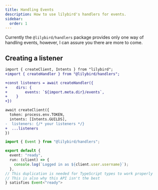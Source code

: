 ```yaml
---
title: Handling Events
description: How to use lilybird's handlers for events.
sidebar:
  order: 1
---
```


Currently the `@lilybird/handlers` package provides only one way of handling events, however, I can assure you there are more to come.

## Creating a listener

```diff lang="ts" title="index.ts"
import { createClient, Intents } from "lilybird";
+import { createHandler } from "@lilybird/handlers";

+const listeners = await createHandler({
+    dirs: {
+        events: `${import.meta.dir}/events`,
+    }
+})

await createClient({
  token: process.env.TOKEN,
  intents: [Intents.GUILDS],
-  listeners: {/* your listeners */}
+  ...listeners
})
```

```ts title="events/ping.ts"
import { Event } from "@lilybird/handlers";

export default {
  event: "ready",
  run: (client) => {
    console.log(`Logged in as ${client.user.username}`);
  },
// This duplication is needed for TypeScript types to work properly
// This is also why this API isn't the best
} satisfies Event<"ready">
```